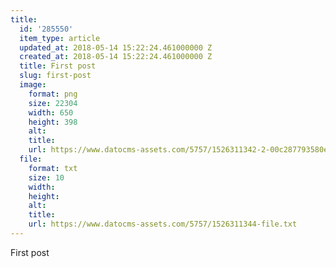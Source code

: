```yaml
---
title:
  id: '285550'
  item_type: article
  updated_at: 2018-05-14 15:22:24.461000000 Z
  created_at: 2018-05-14 15:22:24.461000000 Z
  title: First post
  slug: first-post
  image:
    format: png
    size: 22304
    width: 650
    height: 398
    alt: 
    title: 
    url: https://www.datocms-assets.com/5757/1526311342-2-00c287793580e47fbe1222a1d44a6e25-95c66.png
  file:
    format: txt
    size: 10
    width: 
    height: 
    alt: 
    title: 
    url: https://www.datocms-assets.com/5757/1526311344-file.txt
---
```


First post